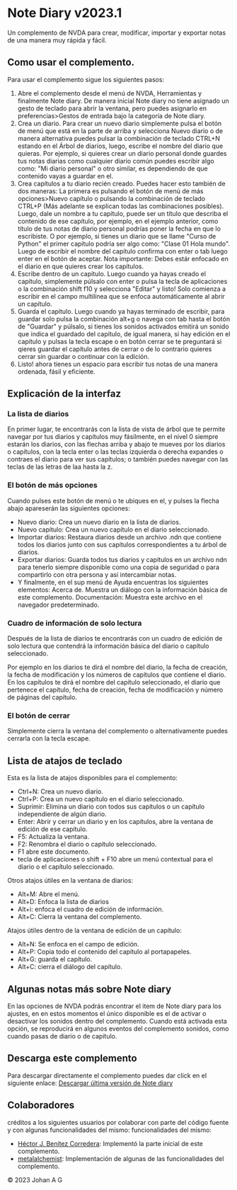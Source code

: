 # Note Diary v2023.1
 Un complemento de NVDA para crear, modificar, importar y exportar notas de una manera muy rápida y fácil.

## Como usar el complemento.

Para usar el complemento sigue los siguientes pasos:

1. Abre el complemento desde el menú de NVDA, Herramientas y finalmente Note diary. De manera inicial Note diary no tiene asignado un gesto de teclado para abrir la ventana, pero puedes asignarlo en preferencias>Gestos de entrada bajo la categoría de Note diary.
2. Crea un diario. Para crear un nuevo diario simplemente pulsa el botón de menú que está en la parte de arriba y selecciona Nuevo diario o de manera alternativa puedes pulsar la combinación de teclado CTRL+N estando en el Árbol de diarios, luego, escribe el nombre del diario que quieras. Por ejemplo, si quieres crear un diario personal donde guardes tus notas diarias como cualquier diario común puedes escribir algo como: "Mi diario personal" o otro similar, es dependiendo de que contenido vayas a guardar en el.
3. Crea capítulos a tu diario recién creado. Puedes hacer esto también de dos maneras: La primera es pulsando el botón de menú de más opciones>Nuevo capítulo o pulsando la combinación de teclado CTRL+P (Más adelante se explican todas las combinaciones posibles). Luego, dale un nombre a tu capítulo, puede ser un título que describa el contenido de ese capítulo, por ejemplo, en el ejemplo anterior, como título de tus notas de diario personal podrías poner la fecha en que lo escribiste. O por ejemplo, si tienes un diario que se llame "Curso de Python" el primer capítulo podría ser algo como: "Clase 01 Hola mundo". Luego de escribir el nombre del capítulo confirma con enter o tab luego enter en el botón de aceptar. Nota importante: Debes estár enfocado en el diario en que quieres crear los capítulos.
4. Escribe dentro de un capítulo. Luego cuando ya hayas creado el capítulo, simplemente púlsalo con enter o pulsa la tecla de aplicaciones o la combinación shift f10 y selecciona "Editar" y listo! Solo comienza a escribir en el campo multilínea que se enfoca automáticamente al abrir un capítulo.
5. Guarda el capítulo. Luego cuando ya hayas terminado de escribir, para guardar solo pulsa la combinación alt+g o navega con tab hasta el botón de "Guardar" y púlsalo, si tienes los sonidos activados emitirá un sonido que indica el guardado del capítulo, de igual manera, si hay edición en el capítulo y pulsas la tecla escape o en botón cerrar se te preguntará si qieres guardar el capítulo antes de cerrar o de lo contrario quieres cerrar sin guardar o continuar con la edición.
6. Listo! ahora tienes un espacio para escribir tus notas de una manera ordenada, fásil y eficiente.

## Explicación de la interfaz

### La lista de diarios

En primer lugar, te encontrarás con la lista de vista de árbol que te permite navegar por tus diarios y capítulos muy fásilmente, en el nivel 0 siempre estarán los diarios, con las flechas arriba y abajo te mueves por los diarios o capítulos, con la tecla enter o las teclas izquierda o derecha expandes o contraes el diario para ver sus capítulos; o también puedes navegar con las teclas de las letras de laa hasta la z.

### El botón de más opciones

Cuando pulses este botón de menú o te ubiques en el, y pulses la flecha abajo apareserán las siguientes opciones:

* Nuevo diario: Crea un nuevo diario en la lista de diarios.
* Nuevo capítulo: Crea un nuevo capítulo en el diario seleccionado.
* Importar diarios: Restaura diarios desde  un archivo .ndn que contiene todos los diarios junto con sus capítulos correspondientes a tu árbol de diarios.
* Exportar diarios: Guarda todos tus diarios y capítulos en un archivo ndn para tenerlo siempre disponible como una copia de seguridad o para compartirlo con otra persona y así intercambiar notas.
* Y finalmente, en el sup menú de Ayuda encuentras los siguientes elementos:
Acerca de. Muestra un diálogo con la información básica de este complemento.
Documentación: Muestra este archivo en el navegador predeterminado.

### Cuadro de información de solo lectura

Después de la lista de diarios te encontrarás con un cuadro de edición de solo lectura que contendrá la información básica del diario o capítulo seleccionado.

Por ejemplo en los diarios te dirá el nombre del diario, la fecha de creación, la fecha de modificación y los números de capítulos que contiene el diario.
En los capítulos te dirá el nombre del capítulo seleccionado, el diario que pertenece el capítulo, fecha de creación, fecha de modificación y número de páginas del capítulo.

### El botón de cerrar

Simplemente cierra la ventana del complemento o alternativamente puedes cerrarla con la tecla escape.

## Lista de atajos de teclado

Esta es la lista de atajos disponibles para el complemento:
* Ctrl+N: Crea un nuevo diario.
* Ctrl+P: Crea un nuevo capítulo en el diario seleccionado.
* Suprimir: Elimina un diario con todos sus capítulos o un capítulo independiente de algún diario.
* Enter: Abrir y cerrar un diario y en los capítulos, abre la ventana de edición de ese capítulo.
* F5: Actualiza la ventana.
* F2: Renombra el diario o capítulo seleccionado.
* F1 abre este documento.
* tecla de aplicaciones o shift + F10 abre un menú contextual para el diario o el capítulo seleccionado.

Otros atajos útiles en la ventana de diarios:
* Alt+M: Abre el menú.
* Alt+D: Enfoca la lista de diarios
* Alt+i: enfoca el cuadro de edición de información.
* Alt+C: Cierra la ventana del complemento.

Atajos útiles dentro de la ventana de edición de un capítulo:
* Alt+N: Se enfoca en el campo de edición.
* Alt+P: Copia todo el contenido del capítulo al portapapeles.
* Alt+G: guarda el capítulo.
* Alt+C: cierra el diálogo del capítulo.

## Algunas notas más sobre Note diary

En las opciones de NVDA podrás encontrar el item de Note diary para los ajustes, en en estos momentos el único disponible es el de activar o desactivar los sonidos dentro del complemento.
Cuando está activada esta opción, se reproducirá en algunos eventos del complemento sonidos, como cuando pasas de diario o de capítulo.

## Descarga este complemento

Para descargar directamente el complemento puedes dar click en el siguiente enlace:
[Descargar última versión de Note diary](https://github.com/JohanAnim/Note-diary/releases/download/2023.1/Note.diary.for.NVDA-2023.1.nvda-addon)

## Colaboradores

créditos a los siguientes usuarios por colaborar con parte del código fuente y con algunas funcionalidades del mismo:
funcionalidades del mismo:

* [Héctor J. Benítez Corredera](https://github.com/hxebolax/): Implementó la parte inicial de este complemento.
* [metalalchemist](https://github.com/metalalchemist/): Implementación de algunas de las funcionalidades del complemento.

© 2023 Johan A G
